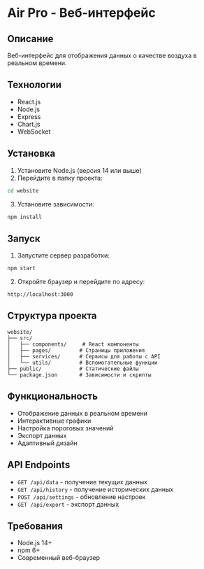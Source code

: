 # Air Pro - Веб-интерфейс

## Описание
Веб-интерфейс для отображения данных о качестве воздуха в реальном времени.

## Технологии
- React.js
- Node.js
- Express
- Chart.js
- WebSocket

## Установка
1. Установите Node.js (версия 14 или выше)
2. Перейдите в папку проекта:
```bash
cd website
```

3. Установите зависимости:
```bash
npm install
```

## Запуск
1. Запустите сервер разработки:
```bash
npm start
```

2. Откройте браузер и перейдите по адресу:
```
http://localhost:3000
```

## Структура проекта
```
website/
├── src/
│   ├── components/     # React компоненты
│   ├── pages/         # Страницы приложения
│   ├── services/      # Сервисы для работы с API
│   └── utils/         # Вспомогательные функции
├── public/            # Статические файлы
└── package.json       # Зависимости и скрипты
```

## Функциональность
- Отображение данных в реальном времени
- Интерактивные графики
- Настройка пороговых значений
- Экспорт данных
- Адаптивный дизайн

## API Endpoints
- `GET /api/data` - получение текущих данных
- `GET /api/history` - получение исторических данных
- `POST /api/settings` - обновление настроек
- `GET /api/export` - экспорт данных

## Требования
- Node.js 14+
- npm 6+
- Современный веб-браузер 
